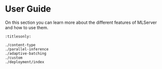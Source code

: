 # User Guide

On this section you can learn more about the different features of MLServer and
how to use them.

```{toctree}
:titlesonly:

./content-type
./parallel-inference
./adaptive-batching
./custom
./deployment/index
```
